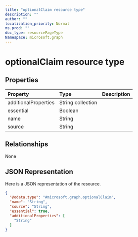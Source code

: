 ```yaml
---
title: "optionalClaim resource type"
description: ""
author: ""
localization_priority: Normal
ms.prod: ""
doc_type: resourcePageType
Namespace: microsoft.graph
---
```



# optionalClaim resource type



## Properties
|Property|Type|Description|
|:---|:---|:---|
|additionalProperties|String collection||
|essential|Boolean||
|name|String||
|source|String||

## Relationships
None

## JSON Representation
Here is a JSON representation of the resource.
<!-- {
  "blockType": "resource",
  "@odata.type": "microsoft.graph.optionalClaim"
}
-->
``` json
{
  "@odata.type": "#microsoft.graph.optionalClaim",
  "name": "String",
  "source": "String",
  "essential": true,
  "additionalProperties": [
    "String"
  ]
}
```

